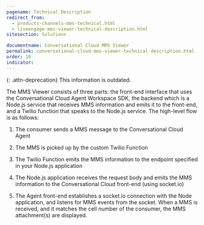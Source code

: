 ```yaml
---
pagename: Technical Description
redirect_from:
  - products-channels-mms-technical.html
  - liveengage-mms-viewer-technical-description.html
sitesection: Solutions

documentname: Conversational Cloud MMS Viewer
permalink: conversational-cloud-mms-viewer-technical-description.html
order: 10
indicator:
---
```


{: .attn-deprecation}
This information is outdated.

The MMS Viewer consists of three parts: the front-end interface that uses the Conversational Cloud Agent Workspace SDK, the backend which is a Node.js service that receives MMS information and emits it to the front-end, and a Twilio function that speaks to the Node.js service. The high-level flow is as follows:

1. The consumer sends a MMS message to the Conversational Cloud Agent

2. The MMS is picked up by the custom Twilio Function

3. The Twilio Function emits the MMS information to the endpoint specified in your Node.js application

4. The Node.js application receives the request body and emits the MMS information to the Conversational Cloud front-end (using socket.io)

5. The Agent front-end establishes a socket.io connection with the Node application, and listens for MMS events from the socket. When a MMS is received, and it matches the cell number of the consumer, the MMS attachment(s) are displayed.
